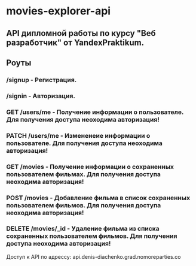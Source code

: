 # movies-explorer-api

## API дипломной работы по курсу "Веб разработчик" от YandexPraktikum.

## Роуты

### /signup - Регистрация.
### /signin - Авторизация.

### GET /users/me - Получение информации о пользователе. Для получения доступа неоходима авторизация!
### PATCH /users/me - Измененеие информации о пользователе. Для получения доступа неоходима авторизация!

### GET /movies - Получение информации о сохраненных пользователем фильмах. Для получения доступа неоходима авторизация!
### POST /movies - Добавление фильма в список сохраненных пользователем фильмов. Для получения доступа неоходима авторизация!
### DELETE /movies/_id - Удаление фильма из списка сохраненных пользователем фильмов. Для получения доступа неоходима авторизация!

Доступ к API по адрессу: api.denis-diachenko.grad.nomoreparties.co
